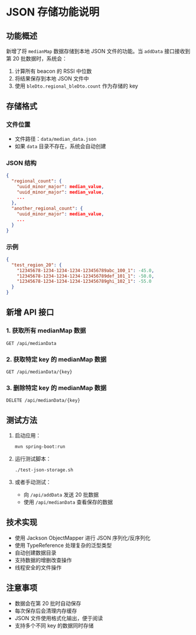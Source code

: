 # JSON 存储功能说明

## 功能概述

新增了将 `medianMap` 数据存储到本地 JSON 文件的功能。当 `addData` 接口接收到第 20 批数据时，系统会：

1. 计算所有 beacon 的 RSSI 中位数
2. 将结果保存到本地 JSON 文件中
3. 使用 `bleDto.regional_bleDto.count` 作为存储的 key

## 存储格式

### 文件位置
- 文件路径：`data/median_data.json`
- 如果 `data` 目录不存在，系统会自动创建

### JSON 结构
```json
{
  "regional_count": {
    "uuid_minor_major": median_value,
    "uuid_minor_major": median_value,
    ...
  },
  "another_regional_count": {
    "uuid_minor_major": median_value,
    ...
  }
}
```

### 示例
```json
{
  "test_region_20": {
    "12345678-1234-1234-1234-123456789abc_100_1": -45.0,
    "12345678-1234-1234-1234-123456789def_101_1": -50.0,
    "12345678-1234-1234-1234-123456789ghi_102_1": -55.0
  }
}
```

## 新增 API 接口

### 1. 获取所有 medianMap 数据
```
GET /api/medianData
```

### 2. 获取特定 key 的 medianMap 数据
```
GET /api/medianData/{key}
```

### 3. 删除特定 key 的 medianMap 数据
```
DELETE /api/medianData/{key}
```

## 测试方法

1. 启动应用：
   ```bash
   mvn spring-boot:run
   ```

2. 运行测试脚本：
   ```bash
   ./test-json-storage.sh
   ```

3. 或者手动测试：
   - 向 `/api/addData` 发送 20 批数据
   - 使用 `/api/medianData` 查看保存的数据

## 技术实现

- 使用 Jackson ObjectMapper 进行 JSON 序列化/反序列化
- 使用 TypeReference 处理复杂的泛型类型
- 自动创建数据目录
- 支持数据的增删改查操作
- 线程安全的文件操作

## 注意事项

- 数据会在第 20 批时自动保存
- 每次保存后会清理内存缓存
- JSON 文件使用格式化输出，便于阅读
- 支持多个不同 key 的数据同时存储
